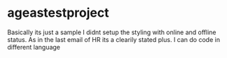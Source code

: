 # ageastestproject

Basically its just a sample I didnt setup the styling with online and offline status. As in the last email of HR its a clearily stated plus.
I can do code in different language
